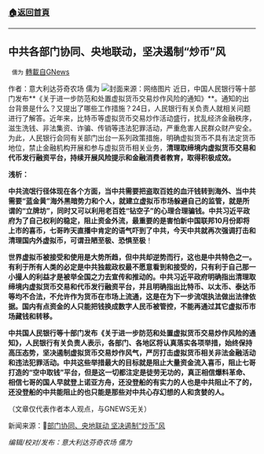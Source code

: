 ###  [:house:返回首頁](https://github.com/ourhimalayas/txt)
---


## 中共各部门协同、央地联动，坚决遏制“炒币”风
` 儒为` [轉載自GNews](https://gnews.org/zh-hans/1553882/)

作者：意大利达芬奇农场 儒为
![](https://assets.gnews.org/wp-content/uploads/2021/09/遏制虚拟币.jpeg)封面来源：网络图片
近日，中国人民银行等十部门发布**《关于进一步防范和处置虚拟货币交易炒作风险的通知》**。通知的出台背景是什么？又提出了哪些工作措施？24日，人民银行有关负责人就相关问题进行了解答。近年来，比特币等虚拟货币交易炒作活动盛行，扰乱经济金融秩序，滋生洗钱、非法集资、诈骗、传销等违法犯罪活动，严重危害人民群众财产安全。为此，人民银行会同有关部门出台一系列政策措施，明确虚拟货币不具有法定货币地位，禁止金融机构开展和参与虚拟货币相关业务，**清理取缔境内虚拟货币交易和代币发行融资平台，持续开展风险提示和金融消费者教育，取得积极成效。**

**浅析：**

**中共流氓行径体现在各个方面，当中共需要把盗取百姓的血汗钱转到海外、当中共需要“蓝金黄”海外黑暗势力和个人，就建立虚拟币市场躲避自己的监管，就是所谓的“立牌坊”，同时又可以利用老百姓“钻空子”的心理合理骗钱。中共习近平政府为了自己权利的稳定，阻止资金外流，最重要的是害怕新中国联邦10月份即将上市的喜币，七哥昨天直播中肯定的语气吓到了中共，今天中共就再次强调打击和清理国内外虚拟币，可谓丑陋至极、恐惧至极**！

**世界虚拟币被接受和使用是大势所趋，但中共却逆势而行，这也是中共特色之一。有利于所有人类的必定是中共独裁政权最不愿意看到和接受的，只有利于自己那一小撮人的利益才是被举全国之力去宣传和推动的。中共习近平政府明确指出清理取缔境内虚拟货币交易和代币发行融资平台，并且明确指出比特币、以太币、泰达币等均不合法，不允许作为货币在市场上流通，这是在为下一步流氓执法做出法律依据。国内有点资金的人只能把钱换成数字人民币被管控，不能再通过其它虚拟币市场藏钱和转移。**

**中共国人民银行等十部门发布《关于进一步防范和处置虚拟货币交易炒作风险的通知》，人民银行有关负责人表示，各部门、各地区将认真落实各项举措，始终保持高压态势，坚决遏制虚拟货币交易炒作风气，严厉打击虚拟货币相关非法金融活动和违法犯罪活动。中共这些举措最大的目标就是阻止大量资金流入喜币，阻止七哥打造的“空中取钱”平台，但是这一切都注定是徒劳无功的，真正相信爆料革命、相信七哥的国人早就登上诺亚方舟，还没登船的有实力的人也是中共阻止不了的，还没登船的中共能阻止的也只能是那些对中共心存幻想的人和贪婪的人。**

（文章仅代表作者本人观点，与GNEWS无关）

新闻来源：🔗[部门协同、央地联动 坚决遏制“炒币”风](http://www.news.cn/fortune/2021-09/24/c_1127898924.htm)

*编辑/校对/发布：意大利达芬奇农场 儒为*
